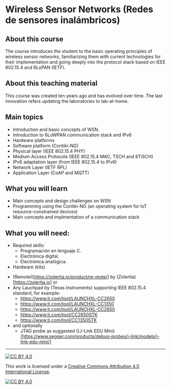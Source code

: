 # Wireless Sensor Networks (Redes de sensores inalámbricos)
## About this course
The course introduces the student to the basic operating principles of wireless sensor networks, familiarizing them with current technologies for their implementation and going deeply into the protocol stack based on IEEE 802.15.4 and 6LoPAN (IETF).

## About this teaching material
This course was created ten years ago and has evolved over time.
The last innovation refers updating the laboratories to lab-at-home.  

## Main topics
* Introduction and basic concepts of WSN.
* Introduction to 6LoWPAN communication stack and IPv6
* Hardware platforms
* Software platform (Contiki-NG)
* Physical layer (IEEE 802.15.4 PHY)
* Medium Access Protocols (IEEE 802.15.4 MAC, TSCH and 6TiSCH)
* IPv6 adaptation layer (from IEEE 802.15.4 to IPv6)
* Network Layer (IETF RPL)
* Application Layer (CoAP and MQTT)

## What you will learn
* Main concepts and design challenges on WSN
* Programming using the Contiki-NG (an operating system for IoT resource-constrained devices)
* Main concepts and implmentation of a communication stack

## What you will need:
* Required skills:
    - Programación en lenguaje C.
    - Electrónica digital. 
    - Electrónica analógica. 
* Hardware (kits)
 - (Remote)[https://zolertia.io/product/re-mote/] by (Zolertia)[https://zolertia.io] or
 - Any Lauchpad by (Texas Instruments) supporting IEEE 802.15.4 standard, for example:
 	* https://www.ti.com/tool/LAUNCHXL-CC2650
 	* https://www.ti.com/tool/LAUNCHXL-CC1350
 	* https://www.ti.com/tool/LAUNCHXL-CC2650	
 	* https://www.ti.com/tool/CC2650STK
 	* https://www.ti.com/tool/CC1350STK
 - and optionally
 	* JTAG probe as suggested ()J-Link EDU Mini) [https://www.segger.com/products/debug-probes/j-link/models/j-link-edu-mini/]
***
[![CC BY 4.0][cc-by-shield]][cc-by]

This work is licensed under a
[Creative Commons Attribution 4.0 International License][cc-by].

[![CC BY 4.0][cc-by-image]][cc-by]

[cc-by]: http://creativecommons.org/licenses/by/4.0/
[cc-by-image]: https://i.creativecommons.org/l/by/4.0/88x31.png
[cc-by-shield]: https://img.shields.io/badge/License-CC%20BY%204.0-lightgrey.svg
